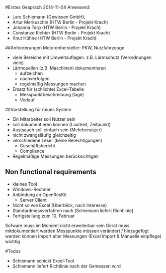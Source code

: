 #Erstes Gespräch
2014-11-04
Anwesend:
- Lars Schiemann (Gewissen GmbH),
- Artur Merkuschin (HTW Berlin - Projekt Krach)
- Johanna Terp   (HTW Berlin - Projekt Krach)
- Constanze Richter (HTW Berlin - Projekt Krach)
- Knut Hühne (HTW Berlin - Projekt Krach)

##Anforderungen 
Motorenhersteller: PKW, Nutzfahrzeuge
- viele Bereiche mit Umweltauflagen. z.B. Lärmschutz (Verordnungen viele)
- Lärmquellen (z.B. Maschinen) dokumentieren
  - aufzeichen
  - nachverfolgen
  - regelmäßig Messungen machen
- Ersatz für (schlichte) Excel-Tabelle
  - Messpunktbeschreibung (lage)
  - Verlauf

##Vorstellung für neues System
- Ein Mitarbeiter soll Nutzer sein
- soll dokumentieren können (Lautheit, Zeitpunkt)
- Austsauch soll einfach sein (Mehrbenutzer)
- nicht zwangsläufig gleichzeitig
- verschiedene Leser (keine Berechtigungen)
  - Geschäftsbericht
  - Compliance
- Regelmäßige Messungen berücksichtigen

## Non functional requirements
- kleines Tool
- Windows-Rechner
- Anbindung an OpenResKit
  - Server Client
- Nicht so wie Excel (Überblick, nach Interesse)
- Standardmessverfahren nach [Schiemann liefert Richtlinie]
- Fertigstellung zum 10. Februar


Sofware muss im Moment nicht erweiterbar sein
Gerät muss mitdokumentiert werden
Messpunkte müssen verändert / hinzugefügt werden können
Import alter Messungen (Excel Import & Manuelle einpflege) wichtig


#Todos
- Schiemann schickt Excel-Tool
- Schiemann liefert Richtlinie nach der Gemessen wird

